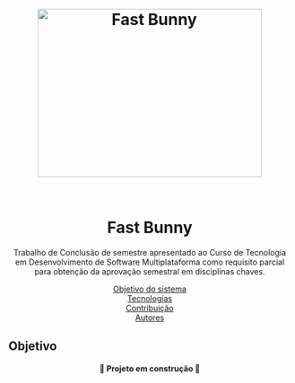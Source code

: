 <h1 align="center">
  <br>
  <img src="https://i.ibb.co/YtFZh6J/Fastbunny.jpg" alt="Fast Bunny" height="300" width="400">
  <br><br>
</h1>

<h1 align="center">Fast Bunny</h1>
<p align="center">Trabalho de Conclusão de semestre apresentado ao Curso de Tecnologia em
Desenvolvimento de Software Multiplataforma como requisito parcial para obtenção
da aprovação semestral em disciplinas chaves.
</p>
<p align="center">
 <a href="#objetivo">Objetivo do sistema</a> 
<br>
 <a href="#tecnologias">Tecnologias</a> 
<br>
 <a href="#contribuicao">Contribuição</a>
<br>
 <a href="#autor">Autores</a>
</p>

## **Objetivo**

<h4 align="center"> 
	🚧  Projeto em construção  🚧
</h4>

